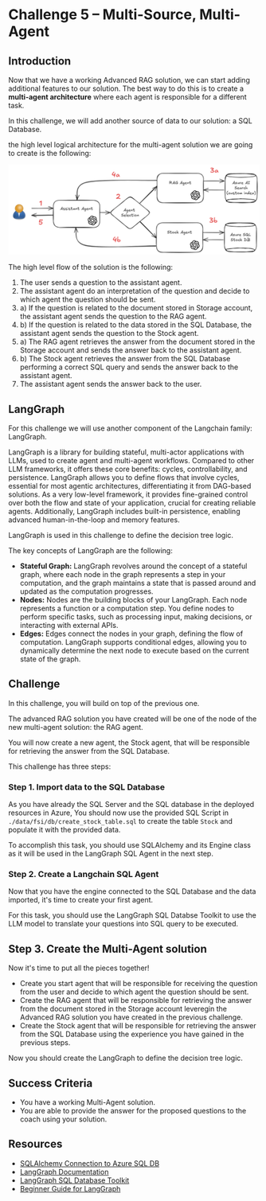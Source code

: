 # Challenge 5 – Multi-Source, Multi-Agent

## Introduction

Now that we have a working Advanced RAG solution, we can start adding additional features to our solution.
The best way to do this is to create a **multi-agent architecture** where each agent is responsible for a different task.

In this challenge, we will add another source of data to our solution: a SQL Database.

the high level logical architecture for the multi-agent solution we are going to create is the following:

<div style="text-align: center;">
  <img src="../../assets/images/itsarag-multiagent.png" alt="ITSARAG Multi-Agent">
</div>

The high level flow of the solution is the following:

1. The user sends a question to the assistant agent.
2. The assistant agent do an interpretation of the question and decide to which agent the question should be sent.
3. a) If the question is related to the document stored in Storage account, the assistant agent sends the question to the RAG agent.
3. b) If the question is related to the data stored in the SQL Database, the assistant agent sends the question to the Stock agent.
4. a) The RAG agent retrieves the answer from the document stored in the Storage account and sends the answer back to the assistant agent.
4. b) The Stock agent retrieves the answer from the SQL Database performing a correct SQL query and sends the answer back to the assistant agent.
5. The assistant agent sends the answer back to the user.

## LangGraph

For this challenge we will use another component of the Langchain family: LangGraph.

LangGraph is a library for building stateful, multi-actor applications with LLMs, used to create agent and multi-agent workflows. Compared to other LLM frameworks, it offers these core benefits: cycles, controllability, and persistence. LangGraph allows you to define flows that involve cycles, essential for most agentic architectures, differentiating it from DAG-based solutions. As a very low-level framework, it provides fine-grained control over both the flow and state of your application, crucial for creating reliable agents. Additionally, LangGraph includes built-in persistence, enabling advanced human-in-the-loop and memory features.

LangGraph is used in this challenge to define the decision tree logic.

The key concepts of LangGraph are the following:

- **Stateful Graph:** LangGraph revolves around the concept of a stateful graph, where each node in the graph represents a step in your computation, and the graph maintains a state that is passed around and updated as the computation progresses.
- **Nodes:** Nodes are the building blocks of your LangGraph. Each node represents a function or a computation step. You define nodes to perform specific tasks, such as processing input, making decisions, or interacting with external APIs.
- **Edges:** Edges connect the nodes in your graph, defining the flow of computation. LangGraph supports conditional edges, allowing you to dynamically determine the next node to execute based on the current state of the graph.

## Challenge

In this challenge, you will build on top of the previous one.

The advanced RAG solution you have created will be one of the node of the new multi-agent solution: the RAG agent.

You will now create a new agent, the Stock agent, that will be responsible for retrieving the answer from the SQL Database.

This challenge has three steps:

### Step 1. Import data to the SQL Database

As you have already the SQL Server and the SQL database in the deployed resources in Azure, You should now use the provided SQL Script in `./data/fsi/db/create_stock_table.sql` to create the table `Stock` and populate it with the provided data.

To accomplish this task, you should use SQLAlchemy and its Engine class as it will be used in the LangGraph SQL Agent in the next step.

### Step 2. Create a Langchain SQL Agent

Now that you have the engine connected to the SQL Database and the data imported, it's time to create your first agent.

For this task, you should use the LangGraph SQL Databse Toolkit to use the LLM model to translate your questions into SQL query to be executed.

## Step 3. Create the Multi-Agent solution

Now it's time to put all the pieces together!

- Create you start agent that will be responsible for receiving the question from the user and decide to which agent the question should be sent.
- Create the RAG agent that will be responsible for retrieving the answer from the document stored in the Storage account leveregin the Advanced RAG solution you have created in the previous challenge.
- Create the Stock agent that will be responsible for retrieving the answer from the SQL Database using the experience you have gained in the previous steps.

Now you should create the LangGraph to define the decision tree logic.

## Success Criteria

- You have a working Multi-Agent solution.
- You are able to provide the answer for the proposed questions to the coach using your solution.

## Resources

- [SQLAlchemy Connection to Azure SQL DB](https://docs.sqlalchemy.org/en/20/dialects/mssql.html)
- [LangGraph Documentation](https://langchain-ai.github.io/langgraph/)
- [LangGraph SQL Database Toolkit](https://python.langchain.com/docs/integrations/tools/sql_database/)
- [Beginner Guide for LangGraph](https://medium.com/@cplog/building-tool-calling-conversational-ai-with-langchain-and-langgraph-a-beginners-guide-8d6986cc589e#:~:text=Beginner%20tutorial%20on%20how%20to%20design,%20create%20powerful,)